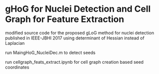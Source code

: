 # gHoG for Nuclei Detection and Cell Graph for Feature Extraction
modified source code for the proposed gLoG method for nuclei detection published in IEEE-JBHI 2017 using determinant of Hessian instead of Laplacian

run MaingHoG_NucleiDec.m to detect seeds

run cellgraph_feats_extract.ipynb for cell graph creation based seed coordinates
